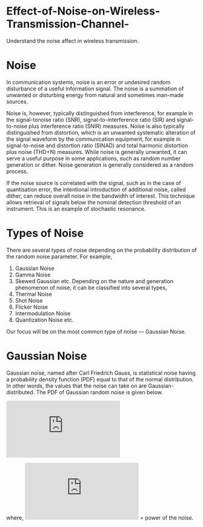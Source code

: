 # Effect-of-Noise-on-Wireless-Transmission-Channel-
Understand the noise affect in wireless transmission.
# Noise

In communication systems, noise is an error or undesired random disturbance of a useful
information signal. The noise is a summation of unwanted or disturbing energy from
natural and sometimes man-made sources.

Noise is, however, typically distinguished from interference, for example in the signal-tonoise
ratio (SNR), signal-to-interference ratio (SIR) and signal-to-noise plus interference
ratio (SNIR) measures. Noise is also typically distinguished from distortion, which is an
unwanted systematic alteration of the signal waveform by the communication equipment,
for example in signal-to-noise and distortion ratio (SINAD) and total harmonic distortion
plus noise (THD+N) measures. While noise is generally unwanted, it can serve a
useful purpose in some applications, such as random number generation or dither. Noise
generation is generally considered as a random process.

If the noise source is correlated with the signal, such as in the case of quantisation error,
the intentional introduction of additional noise, called dither, can reduce overall noise in
the bandwidth of interest. This technique allows retrieval of signals below the nominal
detection threshold of an instrument. This is an example of stochastic resonance.


# Types of Noise
There are several types of noise depending on the probability distribution of the random
noise parameter. For example,
1. Gaussian Noise
2. Gamma Noise
3. Skewed Gaussian etc.
Depending on the nature and generation phenomenon of noise, it can be classified into
several types,
1. Thermal Noise
2. Shot Noise
3. Flicker Noise
4. Intermodulation Noise
5. Quantization Noise etc.

Our focus will be on the most common type of noise — Gaussian Noise.

# Gaussian Noise
Gaussian noise, named after Carl Friedrich Gauss, is statistical noise having a probability
density function (PDF) equal to that of the normal distribution. In other words, the
values that the noise can take on are Gaussian-distributed. The PDF of Gaussian random
noise is given below.

![alt text](https://latex.codecogs.com/gif.latex?p%28n%29%20%3D%20%5Cfrac%7B1%7D%7B%5Csigma%20_%7Bn%7D%5Csqrt%7B2%5Cpi%20%7D%7Dexp%5Cleft%20%28%20-%5Cfrac%7Bn%5E%7B2%7D%7D%7B2%5Csigma%20_%7Bn%7D%5E%7B2%7D%7D%20%5Cright%20%29)


where, ![](https://latex.codecogs.com/gif.latex?%5Csigma%20_%7Bn%7D%5E%7B2%7D0) = power of the noise.
